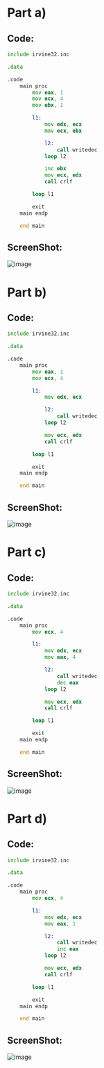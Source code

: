 # Part a)

## Code:

```asm
include irvine32.inc

.data

.code
	main proc
		mov eax, 1
		mov ecx, 4
		mov ebx, 1 

		l1:
			mov edx, ecx
			mov ecx, ebx

			l2:
				call writedec
			loop l2

			inc ebx
			mov ecx, edx
			call crlf

		loop l1

		exit
	main endp

	end main
```

## ScreenShot:

![image](https://github.com/user-attachments/assets/6738693e-df23-466c-b6d5-b39ac0c71847)

# Part b)

## Code:

```asm
include irvine32.inc

.data

.code
	main proc
		mov eax, 1
		mov ecx, 4

		l1:
			mov edx, ecx

			l2:
				call writedec
			loop l2

			mov ecx, edx
			call crlf

		loop l1

		exit
	main endp

	end main
```

## ScreenShot:

![image](https://github.com/user-attachments/assets/942c9d72-b486-47c6-95c0-86f3668a5341)

# Part c)

## Code:

```asm
include irvine32.inc

.data

.code
	main proc
		mov ecx, 4

		l1:
			mov edx, ecx
			mov eax, 4

			l2:
				call writedec
				dec eax
			loop l2

			mov ecx, edx
			call crlf

		loop l1

		exit
	main endp

	end main
```

## ScreenShot:

![image](https://github.com/user-attachments/assets/8a906ed4-f854-4201-b140-2fd42f748ae4)

# Part d)

## Code:

```asm
include irvine32.inc

.data

.code
	main proc
		mov ecx, 4

		l1:
			mov edx, ecx
			mov eax, 1

			l2:
				call writedec
				inc eax
			loop l2

			mov ecx, edx
			call crlf

		loop l1

		exit
	main endp

	end main
```

## ScreenShot:

![image](https://github.com/user-attachments/assets/29e3befd-e6d6-4a32-85f8-22ada7fafd40)
